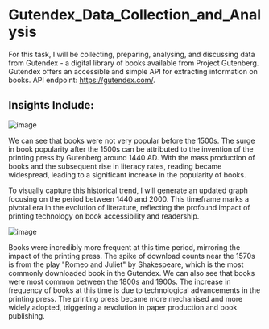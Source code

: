 # Gutendex_Data_Collection_and_Analysis
For this task, I will be collecting, preparing, analysing, and discussing data from Gutendex - a digital library of books available from Project Gutenberg. Gutendex offers an accessible and simple API for extracting information on books. API endpoint: https://gutendex.com/.

## Insights Include:
![image](https://github.com/user-attachments/assets/e76e9262-4e5c-4467-9bba-f5951f25774e)

We can see that books were not very popular before the 1500s. The surge in book popularity after the 1500s can be attributed to the invention of the printing press by Gutenberg around 1440 AD. With the mass production of books and the subsequent rise in literacy rates, reading became widespread, leading to a significant increase in the popularity of books. 

To visually capture this historical trend, I will generate an updated graph focusing on the period between 1440 and 2000. This timeframe marks a pivotal era in the evolution of literature, reflecting the profound impact of printing technology on book accessibility and readership.

![image](https://github.com/user-attachments/assets/77214930-2555-4c77-af68-e5ca66a14d69)

Books were incredibly more frequent at this time period, mirroring the impact of the printing press. The spike of download counts near the 1570s is from the play "Romeo and Juliet" by Shakespeare, which is the most commonly downloaded book in the Gutendex. We can also see that books were most common between the 1800s and 1900s. The increase in frequency of books at this time is due to technological advancements in the printing press. The printing press became more mechanised and more widely adopted, triggering a revolution in paper production and book publishing.

